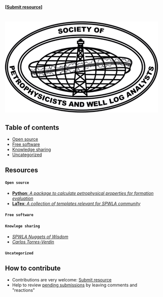 **[[Submit resource](https://github.com/SPWLA-ORG/public-resource/issues/new)]**

# ![SPWLA](spwla_Logo.png)

## Table of contents

* [Open source](#open-source)
* [Free software](#free-software)
* [Knowledge sharing](#knowledge-sharing)
* [Uncategorized](#uncategorized)

## Resources

#### `Open source`

* [**Python**: _A package to calculate petrophysical properties for formation evaluation_](https://github.com/toddheitmann/petropy)
* [**LaTex**: _A collection of templates relevant for SPWLA community_](https://github.com/SPWLA-ORG/templates)

#### `Free software`

#### `Knowlege sharing`

* [_SPWLA Nuggets of Wisdom_](https://www.youtube.com/channel/UCuY_meTb65lYmGSUNLzj-IA)
* [_Carlos Torres-Verdin_](https://www.youtube.com/channel/UC4nGM9WrCaiZ3jQu9FzU2Sg)

#### `Uncategorized`

## How to contribute

* Contributions are very welcome: [Submit resource](https://github.com/SPWLA-ORG/public-resource/issues/new)
* Help to review [pending submissions](https://github.com/SPWLA-ORG/public-resource/issues) by leaving comments and "reactions"

